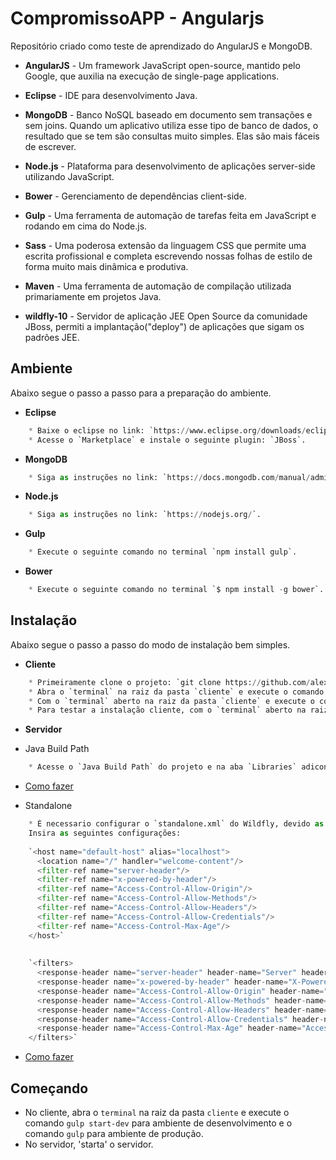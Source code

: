 # CompromissoAPP - Angularjs
Repositório criado como teste de aprendizado do AngularJS e MongoDB.

* **AngularJS** - Um framework JavaScript open-source, mantido pelo Google, que auxilia na execução de single-page applications.

* **Eclipse** - IDE para desenvolvimento Java.

* **MongoDB** - Banco NoSQL baseado em documento sem transações e sem joins. Quando um aplicativo utiliza esse tipo de banco de dados, o resultado que se tem são consultas muito simples. Elas são mais fáceis de escrever.

* **Node.js** - Plataforma para desenvolvimento de aplicações server-side utilizando JavaScript.

* **Bower** - Gerenciamento de dependências client-side.

* **Gulp** - Uma ferramenta de automação de tarefas feita em JavaScript e rodando em cima do Node.js.

* **Sass** - Uma poderosa extensão da linguagem CSS que permite uma escrita profissional e completa escrevendo nossas folhas de estilo de forma muito mais dinâmica e produtiva.

* **Maven** - Uma ferramenta de automação de compilação utilizada primariamente em projetos Java.

* **wildfly-10** - Servidor de aplicação JEE Open Source da comunidade JBoss, permiti a implantação("deploy") de aplicações que sigam os padrões JEE.

## Ambiente
Abaixo segue o passo a passo para a preparação do ambiente.

* **Eclipse**
```python
    * Baixe o eclipse no link: `https://www.eclipse.org/downloads/eclipse-packages/`.
    * Acesse o `Marketplace` e instale o seguinte plugin: `JBoss`.
```

* **MongoDB**
```python
    * Siga as instruções no link: `https://docs.mongodb.com/manual/administration/install-community/`.
```

* **Node.js**
```python
    * Siga as instruções no link: `https://nodejs.org/`.
```

* **Gulp**
```python
    * Execute o seguinte comando no terminal `npm install gulp`.
```

* **Bower**
```python
    * Execute o seguinte comando no terminal `$ npm install -g bower`.
```


## Instalação
Abaixo segue o passo a passo do modo de instalação bem simples.

* **Cliente**
```python
    * Primeiramente clone o projeto: `git clone https://github.com/alexandremartinsbsb/compromissoappangularjs.git`.
    * Abra o `terminal` na raiz da pasta `cliente` e execute o comando `npm install`.
    * Com o `terminal` aberto na raiz da pasta `cliente` e execute o comando `bower install`.
    * Para testar a instalação cliente, com o `terminal` aberto na raiz da pasta `cliente` e execute o comando `gulp start-dev`.
```

* **Servidor**

* Java Build Path
```python
    * Acesse o `Java Build Path` do projeto e na aba `Libraries` adicone a biblioteca do Wildfly.
```
* [Como fazer](https://i.imgur.com/sjtUnMZ.gif)

* Standalone
```python
    * É necessario configurar o `standalone.xml` do Wildfly, devido as politicas de segurança dos browsers.
    Insira as seguintes configurações:
    
    `<host name="default-host" alias="localhost">
      <location name="/" handler="welcome-content"/>
      <filter-ref name="server-header"/>
      <filter-ref name="x-powered-by-header"/>
      <filter-ref name="Access-Control-Allow-Origin"/>
      <filter-ref name="Access-Control-Allow-Methods"/>
      <filter-ref name="Access-Control-Allow-Headers"/>
      <filter-ref name="Access-Control-Allow-Credentials"/>
      <filter-ref name="Access-Control-Max-Age"/>
    </host>`
    
    
    `<filters>
      <response-header name="server-header" header-name="Server" header-value="WildFly/10"/>
      <response-header name="x-powered-by-header" header-name="X-Powered-By" header-value="Undertow/1"/>
      <response-header name="Access-Control-Allow-Origin" header-name="Access-Control-Allow-Origin" header-value="*"/>
      <response-header name="Access-Control-Allow-Methods" header-name="Access-Control-Allow-Methods" header-value="GET, POST, OPTIONS, PUT, DELETE"/>
      <response-header name="Access-Control-Allow-Headers" header-name="Access-Control-Allow-Headers" header-value="accept, authorization, content-type, x-requested-with"/>
      <response-header name="Access-Control-Allow-Credentials" header-name="Access-Control-Allow-Credentials" header-value="true"/>
      <response-header name="Access-Control-Max-Age" header-name="Access-Control-Max-Age" header-value="1"/>
    </filters>`
```
* [Como fazer](https://i.imgur.com/HxI1xig.gif)

## Começando
* No cliente, abra o `terminal` na raiz da pasta `cliente` e execute o comando `gulp start-dev` para ambiente de desenvolvimento e o comando `gulp` para ambiente de produção.
* No servidor, 'starta' o servidor.
